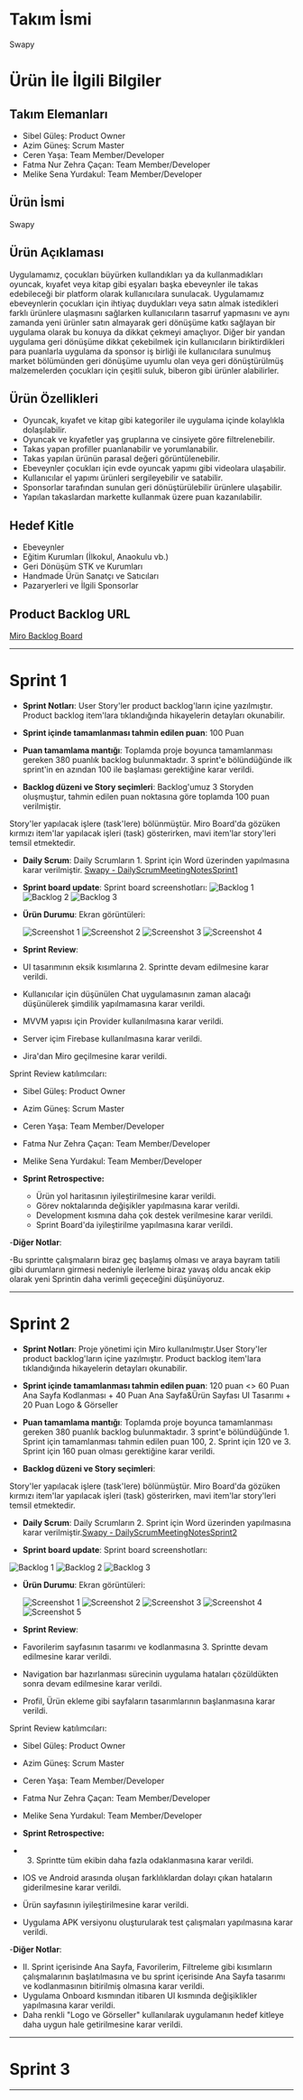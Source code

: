 # **Takım İsmi**

Swapy

# Ürün İle İlgili Bilgiler

## Takım Elemanları

- Sibel Güleş: Product Owner
- Azim Güneş: Scrum Master
- Ceren Yaşa: Team Member/Developer
- Fatma Nur Zehra Çaçan: Team Member/Developer
- Melike Sena Yurdakul: Team Member/Developer

## Ürün İsmi

Swapy

## Ürün Açıklaması

Uygulamamız, çocukları büyürken kullandıkları ya da kullanmadıkları oyuncak, kıyafet veya kitap gibi eşyaları başka ebeveynler ile takas edebileceği bir platform olarak kullanıcılara sunulacak. Uygulamamız ebeveynlerin çocukları için ihtiyaç duydukları veya satın almak istedikleri farklı ürünlere ulaşmasını sağlarken kullanıcıların tasarruf yapmasını ve aynı zamanda yeni ürünler satın almayarak geri dönüşüme katkı sağlayan bir uygulama olarak bu konuya da dikkat çekmeyi amaçlıyor. Diğer bir yandan uygulama geri dönüşüme dikkat çekebilmek için kullanıcıların biriktirdikleri para puanlarla uygulama da sponsor iş birliği ile kullanıcılara sunulmuş market bölümünden geri dönüşüme uyumlu olan veya geri dönüştürülmüş malzemelerden çocukları için çeşitli suluk, biberon gibi ürünler alabilirler.  

## Ürün Özellikleri

-	Oyuncak, kıyafet ve kitap gibi kategoriler ile uygulama içinde kolaylıkla dolaşılabilir.
-	Oyuncak ve kıyafetler yaş gruplarına ve cinsiyete göre filtrelenebilir.
-	Takas yapan profiller puanlanabilir ve yorumlanabilir.
-	Takas yapılan ürünün parasal değeri görüntülenebilir.
-	Ebeveynler çocukları için evde oyuncak yapımı gibi videolara ulaşabilir.
-	Kullanıcılar el yapımı ürünleri sergileyebilir ve satabilir.
-	Sponsorlar tarafından sunulan geri dönüştürülebilir ürünlere ulaşabilir.
-	Yapılan takaslardan markette kullanmak üzere puan kazanılabilir.


## Hedef Kitle

-	Ebeveynler
-	Eğitim Kurumları (İlkokul, Anaokulu vb.)
-	Geri Dönüşüm STK ve Kurumları
-	Handmade Ürün Sanatçı ve Satıcıları
- Pazaryerleri ve İlgili Sponsorlar


## Product Backlog URL

[Miro Backlog Board](https://miro.com/app/board/uXjVO2xifHg=/)

---

# Sprint 1

- **Sprint Notları**: User Story'ler product backlog'ların içine yazılmıştır. Product backlog item'lara tıklandığında hikayelerin detayları okunabilir.

- **Sprint içinde tamamlanması tahmin edilen puan**: 100 Puan

- **Puan tamamlama mantığı**: Toplamda proje boyunca tamamlanması gereken 380 puanlık backlog bulunmaktadır. 3 sprint'e bölündüğünde ilk sprint'in en azından 100 ile başlaması gerektiğine karar verildi.

- **Backlog düzeni ve Story seçimleri**: Backlog'umuz 3 Storyden oluşmuştur, tahmin edilen puan noktasına göre toplamda 100 puan verilmiştir.

Story'ler yapılacak işlere (task'lere) bölünmüştür. Miro Board'da gözüken kırmızı item'lar yapılacak işleri (task) gösterirken, mavi item'lar story'leri temsil etmektedir.

- **Daily Scrum**: Daily Scrumların 1. Sprint için Word üzerinden yapılmasına karar verilmiştir. [Swapy - DailyScrumMeetingNotesSprint1](https://github.com/cerenyasa97/swapy/blob/azimgunes/ProjectManagement/Sprint1Documents/Swapy%20-%20DailyScrumMeetingNotesSprint1.docx?raw=true)

- **Sprint board update**: Sprint board screenshotları: 
![Backlog 1](https://github.com/cerenyasa97/swapy/blob/27336a6a8cbf5e034d288cc3d2e246724dd3adc2/ProjectManagement/Sprint1Documents/Swapy%20backlog%201.jpg) 
![Backlog 2](https://github.com/cerenyasa97/swapy/blob/27336a6a8cbf5e034d288cc3d2e246724dd3adc2/ProjectManagement/Sprint1Documents/Swapy%20backlog%20%202.jpg) 
![Backlog 3](https://github.com/cerenyasa97/swapy/blob/27336a6a8cbf5e034d288cc3d2e246724dd3adc2/ProjectManagement/Sprint1Documents/Swapy%20backlog%203.jpg)

- **Ürün Durumu**: Ekran görüntüleri:

  ![Screenshot 1](https://github.com/cerenyasa97/swapy/blob/f716499ee6fdf63fed1cf3acade40e0ec3c5d69c/ProjectManagement/Sprint1Documents/Product%203.jpg)
  ![Screenshot 2](https://github.com/cerenyasa97/swapy/blob/27336a6a8cbf5e034d288cc3d2e246724dd3adc2/ProjectManagement/Sprint1Documents/Product%201.jpg)
  ![Screenshot 3](https://github.com/cerenyasa97/swapy/blob/27336a6a8cbf5e034d288cc3d2e246724dd3adc2/ProjectManagement/Sprint1Documents/Product%202.jpg)
  ![Screenshot 4](https://github.com/cerenyasa97/swapy/blob/f716499ee6fdf63fed1cf3acade40e0ec3c5d69c/ProjectManagement/Sprint1Documents/Product%204.jpg)

- **Sprint Review**: 

- UI tasarımının eksik kısımlarına 2. Sprintte devam edilmesine karar verildi. 
- Kullanıcılar için düşünülen Chat uygulamasının zaman alacağı düşünülerek şimdilik yapılmamasına karar verildi.
- MVVM yapısı için Provider kullanılmasına karar verildi.
- Server içim Firebase kullanılmasına karar verildi.
- Jira'dan Miro geçilmesine karar verildi.


Sprint Review katılımcıları: 

- Sibel Güleş: Product Owner
- Azim Güneş: Scrum Master
- Ceren Yaşa: Team Member/Developer
- Fatma Nur Zehra Çaçan: Team Member/Developer
- Melike Sena Yurdakul: Team Member/Developer

- **Sprint Retrospective:**
  - Ürün yol haritasının iyileştirilmesine karar verildi.
  - Görev noktalarında değişikler yapılmasına karar verildi.
  - Development kısmına daha çok destek verilmesine karar verildi.
  - Sprint Board'da iyileştirilme yapılmasına karar verildi.

-**Diğer Notlar**:

-Bu sprintte çalışmaların biraz geç başlamış olması ve araya bayram tatili gibi durumların girmesi nedeniyle ilerleme biraz yavaş oldu ancak ekip olarak yeni Sprintin daha verimli geçeceğini düşünüyoruz. 

---


# Sprint 2


- **Sprint Notları**: Proje yönetimi için Miro kullanılmıştır.User Story'ler product backlog'ların içine yazılmıştır. Product backlog item'lara tıklandığında hikayelerin detayları okunabilir.

- **Sprint içinde tamamlanması tahmin edilen puan**: 120 puan <> 60 Puan Ana Sayfa Kodlanması + 40 Puan Ana Sayfa&Ürün Sayfası UI Tasarımı + 20 Puan Logo & Görseller

- **Puan tamamlama mantığı**: Toplamda proje boyunca tamamlanması gereken 380 puanlık backlog bulunmaktadır. 3 sprint'e bölündüğünde 1. Sprint için tamamlanması tahmin edilen puan 100, 2. Sprint için 120 ve 3. Sprint için 160 puan olması gerektiğine karar verildi.

- **Backlog düzeni ve Story seçimleri**: 

Story'ler yapılacak işlere (task'lere) bölünmüştür. Miro Board'da gözüken kırmızı item'lar yapılacak işleri (task) gösterirken, mavi item'lar story'leri temsil etmektedir.

- **Daily Scrum**: Daily Scrumların 2. Sprint için Word üzerinden yapılmasına karar verilmiştir.[Swapy - DailyScrumMeetingNotesSprint2](https://github.com/cerenyasa97/swapy/blob/azimgunes/ProjectManagement/Sprint2Documents/Swapy%20-%20DailyScrumMeetingNotesSprint2.docx?raw=true)

- **Sprint board update**: Sprint board screenshotları: 

![Backlog 1](https://github.com/cerenyasa97/swapy/blob/2118adb84aa86952805c63f2c275f18bf52102dd/ProjectManagement/Sprint2Documents/Swapy.jpg) 
![Backlog 2](https://github.com/cerenyasa97/swapy/blob/2118adb84aa86952805c63f2c275f18bf52102dd/ProjectManagement/Sprint2Documents/Swapy%20(1).jpg) 
![Backlog 3](https://github.com/cerenyasa97/swapy/blob/2118adb84aa86952805c63f2c275f18bf52102dd/ProjectManagement/Sprint2Documents/Swapy%20(2).jpg)



- **Ürün Durumu**: Ekran görüntüleri:

  ![Screenshot 1](https://github.com/cerenyasa97/swapy/blob/2118adb84aa86952805c63f2c275f18bf52102dd/ProjectManagement/Sprint2Documents/1.jpg)
  ![Screenshot 2](https://github.com/cerenyasa97/swapy/blob/2118adb84aa86952805c63f2c275f18bf52102dd/ProjectManagement/Sprint2Documents/2.jpg)
  ![Screenshot 3](https://github.com/cerenyasa97/swapy/blob/2118adb84aa86952805c63f2c275f18bf52102dd/ProjectManagement/Sprint2Documents/3.jpg)
  ![Screenshot 4](https://github.com/cerenyasa97/swapy/blob/2118adb84aa86952805c63f2c275f18bf52102dd/ProjectManagement/Sprint2Documents/4.jpg)
  ![Screenshot 5](https://github.com/cerenyasa97/swapy/blob/2118adb84aa86952805c63f2c275f18bf52102dd/ProjectManagement/Sprint2Documents/5.jpg)

- **Sprint Review**: 

- Favorilerim sayfasının tasarımı ve kodlanmasına 3. Sprintte devam edilmesine karar verildi.
- Navigation bar hazırlanması sürecinin uygulama hataları çözüldükten sonra devam edilmesine karar verildi.
- Profil, Ürün ekleme gibi sayfaların tasarımlarının başlanmasına karar verildi. 


Sprint Review katılımcıları: 

- Sibel Güleş: Product Owner
- Azim Güneş: Scrum Master
- Ceren Yaşa: Team Member/Developer
- Fatma Nur Zehra Çaçan: Team Member/Developer
- Melike Sena Yurdakul: Team Member/Developer

- **Sprint Retrospective:**
 
 - 3. Sprintte tüm ekibin daha fazla odaklanmasına karar verildi.
 - IOS ve Android arasında oluşan farklılıklardan dolayı çıkan hataların giderilmesine karar verildi.
 - Ürün sayfasının iyileştirilmesine karar verildi.
 - Uygulama APK versiyonu oluşturularak test çalışmaları yapılmasına karar verildi.

-**Diğer Notlar**:


- II. Sprint içerisinde Ana Sayfa, Favorilerim, Filtreleme gibi kısımların çalışmalarının başlatılmasına ve bu sprint içerisinde Ana Sayfa tasarımı ve kodlanmasının bitirilmiş olmasına karar verildi.
- Uygulama Onboard kısmından itibaren UI kısmında değişiklikler yapılmasına karar verildi.
- Daha renkli "Logo ve Görseller" kullanılarak uygulamanın hedef kitleye daha uygun hale getirilmesine karar verildi. 


---

# Sprint 3

---
